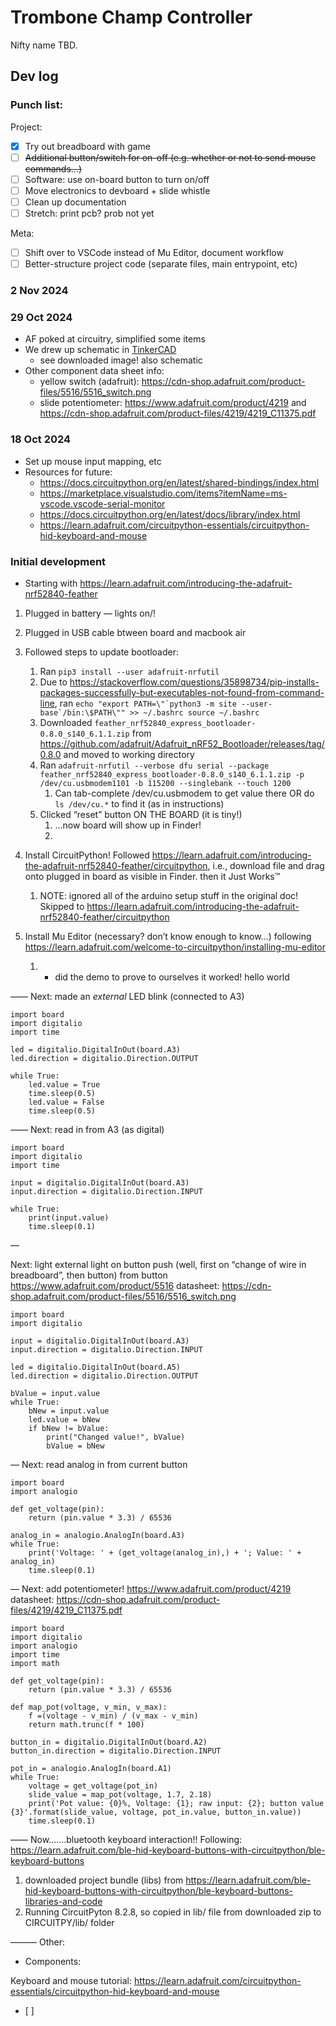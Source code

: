 # Trombone Champ Controller 
Nifty name TBD. 

## Dev log
### Punch list:
Project:
- [x] Try out breadboard with game
- [ ] ~~Additional button/switch for on-off  (e.g. whether or not to send mouse commands...)~~
- [ ] Software: use on-board button to turn on/off
- [ ] Move electronics to devboard + slide whistle 
- [ ] Clean up documentation
- [ ] Stretch: print pcb? prob not yet

Meta: 
- [ ] Shift over to VSCode instead of Mu Editor, document workflow
- [ ] Better-structure project code (separate files, main entrypoint, etc)

### 2 Nov 2024



### 29 Oct 2024
- AF poked at circuitry, simplified some items
- We drew up schematic in [TinkerCAD](https://www.tinkercad.com/things/6Mko6kfHVgg-trombonechamp-1)
    - see downloaded image! also schematic
- Other component data sheet info:
    - yellow switch (adafruit): https://cdn-shop.adafruit.com/product-files/5516/5516_switch.png
    - slide potentiometer: https://www.adafruit.com/product/4219 and https://cdn-shop.adafruit.com/product-files/4219/4219_C11375.pdf


### 18 Oct 2024
- Set up mouse input mapping, etc
- Resources for future:
    - https://docs.circuitpython.org/en/latest/shared-bindings/index.html
    - https://marketplace.visualstudio.com/items?itemName=ms-vscode.vscode-serial-monitor 
    -  https://docs.circuitpython.org/en/latest/docs/library/index.html
    - https://learn.adafruit.com/circuitpython-essentials/circuitpython-hid-keyboard-and-mouse 

### Initial development
- Starting with https://learn.adafruit.com/introducing-the-adafruit-nrf52840-feather 

1. Plugged in battery — lights on/!
2. Plugged in USB cable btween board and macbook air
3. Followed steps to update bootloader:
    1. Ran `pip3 install --user adafruit-nrfutil`
    2. Due to https://stackoverflow.com/questions/35898734/pip-installs-packages-successfully-but-executables-not-found-from-command-line, ran ```echo "export PATH=\"`python3 -m site --user-base`/bin:\$PATH\"" >> ~/.bashrc
source ~/.bashrc```
    1. Downloaded `feather_nrf52840_express_bootloader-0.8.0_s140_6.1.1.zip` from  https://github.com/adafruit/Adafruit_nRF52_Bootloader/releases/tag/0.8.0 and moved to working directory
    2. Ran ```adafruit-nrfutil --verbose dfu serial --package feather_nrf52840_express_bootloader-0.8.0_s140_6.1.1.zip -p /dev/cu.usbmodem1101 -b 115200 --singlebank --touch 1200``` 
        1. Can tab-complete /dev/cu.usbmodem to get value there OR do `ls /dev/cu.*` to find it (as in instructions)
    3. Clicked “reset” button ON THE BOARD (it is tiny!)
        1. …now board will show up in Finder!
        2. 

4. Install CircuitPython! Followed https://learn.adafruit.com/introducing-the-adafruit-nrf52840-feather/circuitpython, i.e., download file and drag onto plugged in board as visible in Finder. then it Just Works™ 
    1. NOTE: ignored all of the arduino setup stuff in the original doc! Skipped to https://learn.adafruit.com/introducing-the-adafruit-nrf52840-feather/circuitpython 
5. Install Mu Editor (necessary? don’t know enough to know…) following https://learn.adafruit.com/welcome-to-circuitpython/installing-mu-editor 
    1. - did the demo to prove to ourselves it worked! hello world

——
Next: made an *external* LED blink (connected to A3)
```
import board
import digitalio
import time

led = digitalio.DigitalInOut(board.A3)
led.direction = digitalio.Direction.OUTPUT

while True:
    led.value = True
    time.sleep(0.5)
    led.value = False
    time.sleep(0.5)
```
——
Next: read in from A3 (as digital) 
```
import board
import digitalio
import time

input = digitalio.DigitalInOut(board.A3)
input.direction = digitalio.Direction.INPUT

while True:
    print(input.value)
    time.sleep(0.1)
```
—

Next: light external light on button push (well, first on “change of wire in breadboard”, then button)
from button
https://www.adafruit.com/product/5516 
datasheet: https://cdn-shop.adafruit.com/product-files/5516/5516_switch.png 
```
import board
import digitalio

input = digitalio.DigitalInOut(board.A3)
input.direction = digitalio.Direction.INPUT

led = digitalio.DigitalInOut(board.A5)
led.direction = digitalio.Direction.OUTPUT

bValue = input.value
while True:
    bNew = input.value
    led.value = bNew
    if bNew != bValue:
        print("Changed value!", bValue)
        bValue = bNew
```
—
Next: read analog in from current button 
```
import board
import analogio

def get_voltage(pin):
    return (pin.value * 3.3) / 65536

analog_in = analogio.AnalogIn(board.A3)
while True:
    print('Voltage: ' + (get_voltage(analog_in),) + '; Value: ' + analog_in)
    time.sleep(0.1)
```

—
Next: add potentiometer! 
https://www.adafruit.com/product/4219
datasheet: https://cdn-shop.adafruit.com/product-files/4219/4219_C11375.pdf 
```
import board
import digitalio
import analogio
import time
import math

def get_voltage(pin):
    return (pin.value * 3.3) / 65536
    
def map_pot(voltage, v_min, v_max):
    f =(voltage - v_min) / (v_max - v_min)
    return math.trunc(f * 100)
    
button_in = digitalio.DigitalInOut(board.A2)
button_in.direction = digitalio.Direction.INPUT

pot_in = analogio.AnalogIn(board.A1)
while True:
    voltage = get_voltage(pot_in)
    slide_value = map_pot(voltage, 1.7, 2.18)
    print('Pot value: {0}%, Voltage: {1}; raw input: {2}; button value {3}'.format(slide_value, voltage, pot_in.value, button_in.value))
    time.sleep(0.1)

```
——
Now…….bluetooth keyboard interaction!!
Following: https://learn.adafruit.com/ble-hid-keyboard-buttons-with-circuitpython/ble-keyboard-buttons 

1. downloaded project bundle (libs) from https://learn.adafruit.com/ble-hid-keyboard-buttons-with-circuitpython/ble-keyboard-buttons-libraries-and-code 
2. Running CircuitPyton 8.2.8, so copied in lib/ file from downloaded zip to CIRCUITPY/lib/ folder

———
Other:
- Components: 



Keyboard and mouse tutorial: https://learn.adafruit.com/circuitpython-essentials/circuitpython-hid-keyboard-and-mouse 
- [ ] 
